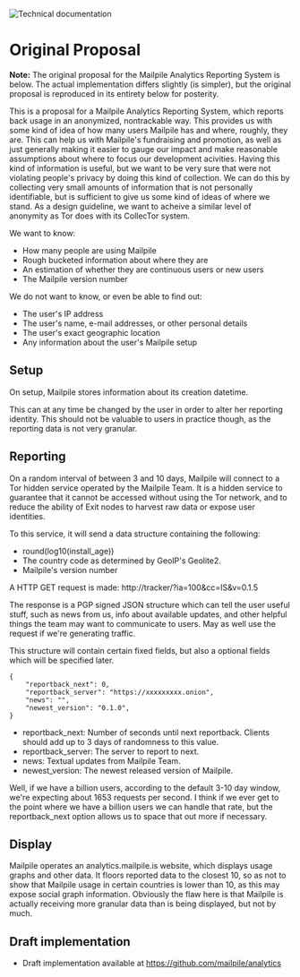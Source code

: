 ![Technical documentation](https://github.com/pagekite/Mailpile/wiki/images/page-technical.png)



# Original Proposal

**Note:** The original proposal for the Mailpile Analytics Reporting System is below. The actual implementation differs slightly (is simpler), but the original proposal is reproduced in its entirety below for posterity.

This is a proposal for a Mailpile Analytics Reporting System, which reports back usage in an anonymized, nontrackable way. This provides us with some kind of idea of how many users Mailpile has and where, roughly, they are. This can help us with Mailpile's fundraising and promotion, as well as just generally making it easier to gauge our impact and make reasonable assumptions about where to focus our development acivities. Having this kind of information is useful, but we want to be very sure that were not violating people's privacy by doing this kind of collection. We can do this by collecting very small amounts of information that is not personally identifiable, but is sufficient to give us some kind of ideas of where we stand. As a design guideline, we want to acheive a similar level of anonymity as Tor does with its CollecTor system. 

We want to know:

 * How many people are using Mailpile
 * Rough bucketed information about where they are
 * An estimation of whether they are continuous users or new users
 * The Mailpile version number

We do not want to know, or even be able to find out:

 * The user's IP address
 * The user's name, e-mail addresses, or other personal details
 * The user's exact geographic location
 * Any information about the user's Mailpile setup


## Setup

On setup, Mailpile stores information about its creation datetime.

This can at any time be changed by the user in order to alter her reporting identity. This should not be valuable to users in practice though, as the reporting data is not very granular.

## Reporting

On a random interval of between 3 and 10 days, Mailpile will connect to a Tor hidden service operated by the Mailpile Team. It is a hidden service to guarantee that it cannot be accessed without using the Tor network, and to reduce the ability of Exit nodes to harvest raw data or expose user identities.

To this service, it will send a data structure containing the following:

 * round(log10(install_age))
 * The country code as determined by GeoIP's Geolite2.
 * Mailpile's version number

A HTTP GET request is made:
     http://tracker/?ia=100&cc=IS&v=0.1.5

The response is a PGP signed JSON structure which can tell the user useful stuff, such as news from us, info about available updates, and other helpful things the team may want to communicate to users. May as well use the request if we're generating traffic. 

This structure will contain certain fixed fields, but also a optional fields which will be specified later.

    {
        "reportback_next": 0, 
        "reportback_server": "https://xxxxxxxxx.onion",
        "news": "",
        "newest_version": "0.1.0",
    }
    
 * reportback_next: Number of seconds until next reportback. Clients should add up to 3 days of randomness to this value.
 * reportback_server: The server to report to next.
 * news: Textual updates from Mailpile Team.
 * newest_version: The newest released version of Mailpile.

Well, if we have a billion users, according to the default 3-10 day window, we're expecting about 1653 requests per second. I think if we ever get to the point where we have a billion users we can handle that rate, but the reportback_next option allows us to space that out more if necessary.

## Display

Mailpile operates an analytics.mailpile.is website, which displays usage graphs and other data. It floors reported data to the closest 10, so as not to show that Mailpile usage in certain countries is lower than 10, as this may expose social graph information. Obviously the flaw here is that Mailpile is actually receiving more granular data than is being displayed, but not by much.

## Draft implementation

 * Draft implementation available at https://github.com/mailpile/analytics